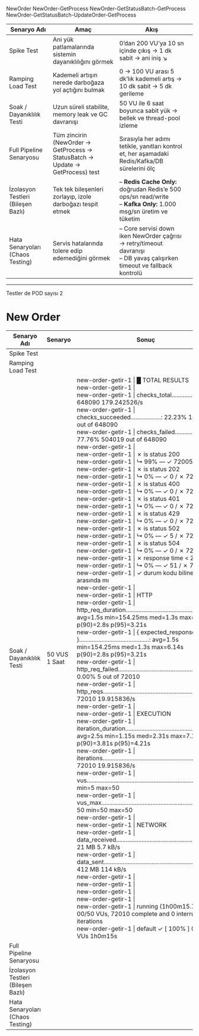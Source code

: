 NewOrder
NewOrder-GetProcess
NewOrder-GetStatusBatch-GetProcess
NewOrder-GetStatusBatch-UpdateOrder-GetProcess

| Senaryo Adı                        | Amaç                                                                          | Akış                                                                                                                        |     |
| ---------------------------------- | ----------------------------------------------------------------------------- | --------------------------------------------------------------------------------------------------------------------------- | --- |
| Spike Test                         | Ani yük patlamalarında sistemin dayanıklılığını görmek                        | 0’dan 200 VU’ya 10 sn içinde çıkış → 1 dk sabit → ani iniş ↘︎                                                               |     |
| Ramping Load Test                  | Kademeli artışın nerede darboğaza yol açtığını bulmak                         | 0 → 100 VU arası 5 dk’lık kademeli artış → 10 dk sabit → 5 dk gerileme                                                      |     |
| Soak / Dayanıklılık Testi          | Uzun süreli stabilite, memory leak ve GC davranışı                            | 50 VU ile 6 saat boyunca sabit yük → bellek ve thread-pool izleme                                                           |     |
| Full Pipeline Senaryosu            | Tüm zincirin (NewOrder → GetProcess → StatusBatch → Update → GetProcess) test | Sırasıyla her adımı tetikle, yanıtları kontrol et, her aşamadaki Redis/Kafka/DB sürelerini ölç                              |     |
| İzolasyon Testleri (Bileşen Bazlı) | Tek tek bileşenleri zorlayıp, izole darboğazı tespit etmek                    | – **Redis Cache Only:** doğrudan Redis’e 500 ops/sn read/write  <br>– **Kafka Only:** 1.000 msg/sn üretim ve tüketim        |     |
| Hata Senaryoları (Chaos Testing)   | Servis hatalarında tolere edip edemediğini görmek                             | – Core servisi down iken NewOrder çağrısı → retry/timeout davranışı  <br>– DB yavaş çalışırken timeout ve fallback kontrolü |     |

---

Testler de POD sayısı 2  

# New Order

| Senaryo Adı                        | Senaryo       | Sonuç                                                                                                                                                                                                                                                                                                                                                                                                                                                                                                                                                                                                                                                                                                                                                                                                                                                                                                                                                                                                                                                                                                                                                                                                                                                                                                                                                                                                                                                                                                                                                                                                                                                                                                                                                                                                                                                                                                                                                                                                                                                                                                                                                                                                                                                                                                                                                                                                                                                                                                                                                                                                                                                                                                                                                                                                                                                                                                                                                                                                                                                                                                                                                                                                                                                                                                                                                                                                                                                                                                                                                                                                                                                                                                                                                                                                                                                                                                                                                                                                                                                                                                                                                                                                                                                                                                                                                                                                                                                                                                                                                                                                                                                                                                                                                                                                                                                                                                                                                                                                                                                                                                                                                                                                                                                                                                                                                                                                                                                                                                                                                                                                                                                                                                                                                                                                                                                                                                                                                                                                                                                                                                                                                                                                                                                                                                                                                                                                                                                                                                                                                           |
| ---------------------------------- | ------------- | --------------------------------------------------------------------------------------------------------------------------------------------------------------------------------------------------------------------------------------------------------------------------------------------------------------------------------------------------------------------------------------------------------------------------------------------------------------------------------------------------------------------------------------------------------------------------------------------------------------------------------------------------------------------------------------------------------------------------------------------------------------------------------------------------------------------------------------------------------------------------------------------------------------------------------------------------------------------------------------------------------------------------------------------------------------------------------------------------------------------------------------------------------------------------------------------------------------------------------------------------------------------------------------------------------------------------------------------------------------------------------------------------------------------------------------------------------------------------------------------------------------------------------------------------------------------------------------------------------------------------------------------------------------------------------------------------------------------------------------------------------------------------------------------------------------------------------------------------------------------------------------------------------------------------------------------------------------------------------------------------------------------------------------------------------------------------------------------------------------------------------------------------------------------------------------------------------------------------------------------------------------------------------------------------------------------------------------------------------------------------------------------------------------------------------------------------------------------------------------------------------------------------------------------------------------------------------------------------------------------------------------------------------------------------------------------------------------------------------------------------------------------------------------------------------------------------------------------------------------------------------------------------------------------------------------------------------------------------------------------------------------------------------------------------------------------------------------------------------------------------------------------------------------------------------------------------------------------------------------------------------------------------------------------------------------------------------------------------------------------------------------------------------------------------------------------------------------------------------------------------------------------------------------------------------------------------------------------------------------------------------------------------------------------------------------------------------------------------------------------------------------------------------------------------------------------------------------------------------------------------------------------------------------------------------------------------------------------------------------------------------------------------------------------------------------------------------------------------------------------------------------------------------------------------------------------------------------------------------------------------------------------------------------------------------------------------------------------------------------------------------------------------------------------------------------------------------------------------------------------------------------------------------------------------------------------------------------------------------------------------------------------------------------------------------------------------------------------------------------------------------------------------------------------------------------------------------------------------------------------------------------------------------------------------------------------------------------------------------------------------------------------------------------------------------------------------------------------------------------------------------------------------------------------------------------------------------------------------------------------------------------------------------------------------------------------------------------------------------------------------------------------------------------------------------------------------------------------------------------------------------------------------------------------------------------------------------------------------------------------------------------------------------------------------------------------------------------------------------------------------------------------------------------------------------------------------------------------------------------------------------------------------------------------------------------------------------------------------------------------------------------------------------------------------------------------------------------------------------------------------------------------------------------------------------------------------------------------------------------------------------------------------------------------------------------------------------------------------------------------------------------------------------------------------------------------------------------------------------------------------------------------------------------------------------------- |
| Spike Test                         |               |                                                                                                                                                                                                                                                                                                                                                                                                                                                                                                                                                                                                                                                                                                                                                                                                                                                                                                                                                                                                                                                                                                                                                                                                                                                                                                                                                                                                                                                                                                                                                                                                                                                                                                                                                                                                                                                                                                                                                                                                                                                                                                                                                                                                                                                                                                                                                                                                                                                                                                                                                                                                                                                                                                                                                                                                                                                                                                                                                                                                                                                                                                                                                                                                                                                                                                                                                                                                                                                                                                                                                                                                                                                                                                                                                                                                                                                                                                                                                                                                                                                                                                                                                                                                                                                                                                                                                                                                                                                                                                                                                                                                                                                                                                                                                                                                                                                                                                                                                                                                                                                                                                                                                                                                                                                                                                                                                                                                                                                                                                                                                                                                                                                                                                                                                                                                                                                                                                                                                                                                                                                                                                                                                                                                                                                                                                                                                                                                                                                                                                                                                                 |
| Ramping Load Test                  |               |                                                                                                                                                                                                                                                                                                                                                                                                                                                                                                                                                                                                                                                                                                                                                                                                                                                                                                                                                                                                                                                                                                                                                                                                                                                                                                                                                                                                                                                                                                                                                                                                                                                                                                                                                                                                                                                                                                                                                                                                                                                                                                                                                                                                                                                                                                                                                                                                                                                                                                                                                                                                                                                                                                                                                                                                                                                                                                                                                                                                                                                                                                                                                                                                                                                                                                                                                                                                                                                                                                                                                                                                                                                                                                                                                                                                                                                                                                                                                                                                                                                                                                                                                                                                                                                                                                                                                                                                                                                                                                                                                                                                                                                                                                                                                                                                                                                                                                                                                                                                                                                                                                                                                                                                                                                                                                                                                                                                                                                                                                                                                                                                                                                                                                                                                                                                                                                                                                                                                                                                                                                                                                                                                                                                                                                                                                                                                                                                                                                                                                                                                                 |
| Soak / Dayanıklılık Testi          | 50 VUS 1 Saat | new-order-getir-1  \|   █ TOTAL RESULTS                                                                                                     <br>new-order-getir-1  \|                                                                                                                       <br>new-order-getir-1  \|     checks_total.......................: 648090 179.242526/s                                                          <br>new-order-getir-1  \|     checks_succeeded...................: 22.23% 144071 out of 648090<br>new-order-getir-1  \|     checks_failed......................: 77.76% 504019 out of 648090                                                  <br>new-order-getir-1  \|                                                                                                                       <br>new-order-getir-1  \|     ✗ is status 200                                                                                                   <br>new-order-getir-1  \|       ↳  99% — ✓ 72005 / ✗ 5                                                                                          <br>new-order-getir-1  \|     ✗ is status 202                                                                                                   <br>new-order-getir-1  \|       ↳  0% — ✓ 0 / ✗ 72010                                                                                           <br>new-order-getir-1  \|     ✗ is status 400<br>new-order-getir-1  \|       ↳  0% — ✓ 0 / ✗ 72010                                                                                           <br>new-order-getir-1  \|     ✗ is status 401                                                                                                   <br>new-order-getir-1  \|       ↳  0% — ✓ 0 / ✗ 72010                                                                                           <br>new-order-getir-1  \|     ✗ is status 429                                                                                                   <br>new-order-getir-1  \|       ↳  0% — ✓ 0 / ✗ 72010                                                                                           <br>new-order-getir-1  \|     ✗ is status 502                                                                                                   <br>new-order-getir-1  \|       ↳  0% — ✓ 5 / ✗ 72005<br>new-order-getir-1  \|     ✗ is status 504                                                                                                   <br>new-order-getir-1  \|       ↳  0% — ✓ 0 / ✗ 72010                                                                                           <br>new-order-getir-1  \|     ✗ response time < 200ms                                                                                           <br>new-order-getir-1  \|       ↳  0% — ✓ 51 / ✗ 71959                                                                                          <br>new-order-getir-1  \|     ✓ durum kodu bilinenler arasında mı                                                                               <br>new-order-getir-1  \|                                                                                                                       <br>new-order-getir-1  \|     HTTP<br>new-order-getir-1  \|     http_req_duration.......................................................: avg=1.5s min=154.25ms med=1.3s  max=6.14s p(90)=2.8s  p(95)=3.21s                                                                                                                  <br>new-order-getir-1  \|       { expected_response:true }............................................: avg=1.5s min=154.25ms med=1.3s  max=6.14s p(90)=2.8s  p(95)=3.21s                                                                                                                  <br>new-order-getir-1  \|     http_req_failed.........................................................: 0.00%  5 out of 72010<br>new-order-getir-1  \|     http_reqs...............................................................: 72010  19.915836/s                      <br>new-order-getir-1  \| <br>new-order-getir-1  \|     EXECUTION                                                                                                         <br>new-order-getir-1  \|     iteration_duration......................................................: avg=2.5s min=1.15s    med=2.31s max=7.14s p(90)=3.81s p(95)=4.21s                                                                                                                  <br>new-order-getir-1  \|     iterations..............................................................: 72010  19.915836/s<br>new-order-getir-1  \|     vus.....................................................................: 8      min=5          max=50            <br>new-order-getir-1  \|     vus_max.................................................................: 50     min=50         max=50            <br>new-order-getir-1  \|                                                                                                                       <br>new-order-getir-1  \|     NETWORK                                                                                                           <br>new-order-getir-1  \|     data_received...........................................................: 21 MB  5.7 kB/s                         <br>new-order-getir-1  \|     data_sent...............................................................: 412 MB 114 kB/s                         <br>new-order-getir-1  \|                                                                                                                       <br>new-order-getir-1  \|                                                                                                                       <br>new-order-getir-1  \|                                                                                                                       <br>new-order-getir-1  \|                                                                                                                       <br>new-order-getir-1  \| running (1h00m15.7s), 00/50 VUs, 72010 complete and 0 interrupted iterations                                          <br>new-order-getir-1  \| default ✓ [ 100% ] 00/50 VUs  1h0m15s |
| Full Pipeline Senaryosu            |               |                                                                                                                                                                                                                                                                                                                                                                                                                                                                                                                                                                                                                                                                                                                                                                                                                                                                                                                                                                                                                                                                                                                                                                                                                                                                                                                                                                                                                                                                                                                                                                                                                                                                                                                                                                                                                                                                                                                                                                                                                                                                                                                                                                                                                                                                                                                                                                                                                                                                                                                                                                                                                                                                                                                                                                                                                                                                                                                                                                                                                                                                                                                                                                                                                                                                                                                                                                                                                                                                                                                                                                                                                                                                                                                                                                                                                                                                                                                                                                                                                                                                                                                                                                                                                                                                                                                                                                                                                                                                                                                                                                                                                                                                                                                                                                                                                                                                                                                                                                                                                                                                                                                                                                                                                                                                                                                                                                                                                                                                                                                                                                                                                                                                                                                                                                                                                                                                                                                                                                                                                                                                                                                                                                                                                                                                                                                                                                                                                                                                                                                                                                 |
| İzolasyon Testleri (Bileşen Bazlı) |               |                                                                                                                                                                                                                                                                                                                                                                                                                                                                                                                                                                                                                                                                                                                                                                                                                                                                                                                                                                                                                                                                                                                                                                                                                                                                                                                                                                                                                                                                                                                                                                                                                                                                                                                                                                                                                                                                                                                                                                                                                                                                                                                                                                                                                                                                                                                                                                                                                                                                                                                                                                                                                                                                                                                                                                                                                                                                                                                                                                                                                                                                                                                                                                                                                                                                                                                                                                                                                                                                                                                                                                                                                                                                                                                                                                                                                                                                                                                                                                                                                                                                                                                                                                                                                                                                                                                                                                                                                                                                                                                                                                                                                                                                                                                                                                                                                                                                                                                                                                                                                                                                                                                                                                                                                                                                                                                                                                                                                                                                                                                                                                                                                                                                                                                                                                                                                                                                                                                                                                                                                                                                                                                                                                                                                                                                                                                                                                                                                                                                                                                                                                 |
| Hata Senaryoları (Chaos Testing)   |               |                                                                                                                                                                                                                                                                                                                                                                                                                                                                                                                                                                                                                                                                                                                                                                                                                                                                                                                                                                                                                                                                                                                                                                                                                                                                                                                                                                                                                                                                                                                                                                                                                                                                                                                                                                                                                                                                                                                                                                                                                                                                                                                                                                                                                                                                                                                                                                                                                                                                                                                                                                                                                                                                                                                                                                                                                                                                                                                                                                                                                                                                                                                                                                                                                                                                                                                                                                                                                                                                                                                                                                                                                                                                                                                                                                                                                                                                                                                                                                                                                                                                                                                                                                                                                                                                                                                                                                                                                                                                                                                                                                                                                                                                                                                                                                                                                                                                                                                                                                                                                                                                                                                                                                                                                                                                                                                                                                                                                                                                                                                                                                                                                                                                                                                                                                                                                                                                                                                                                                                                                                                                                                                                                                                                                                                                                                                                                                                                                                                                                                                                                                 |

